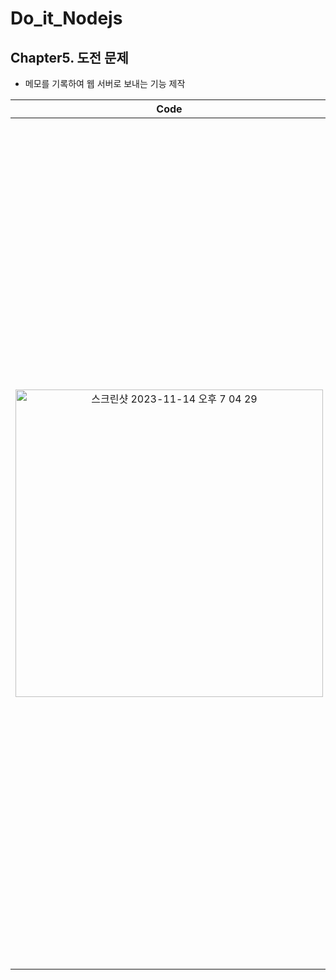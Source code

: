 # Do_it_Nodejs

## Chapter5. 도전 문제
- 메모를 기록하여 웹 서버로 보내는 기능 제작
  
|Code|Server|Request|Response|
|:--:|:--:|:--:|:--:|
|<img width="492" alt="스크린샷 2023-11-14 오후 7 04 29" src="https://github.com/PSLeon24/Do_it_Nodejs/assets/59058869/2ff45bdd-9173-40a0-9cf1-f769cf17c266">|<img width="456" alt="스크린샷 2023-11-14 오후 7 04 14" src="https://github.com/PSLeon24/Do_it_Nodejs/assets/59058869/54eaeb04-a109-4f05-88e1-bfe7361d0b54">|<img width="1355" alt="스크린샷 2023-11-14 오후 7 00 53" src="https://github.com/PSLeon24/Do_it_Nodejs/assets/59058869/cd36d63d-f759-4086-bed2-df522b9e914a">|<img width="401" alt="스크린샷 2023-11-14 오후 7 04 04" src="https://github.com/PSLeon24/Do_it_Nodejs/assets/59058869/1bab544c-0a5c-4637-ab3f-a7952f106950">|
